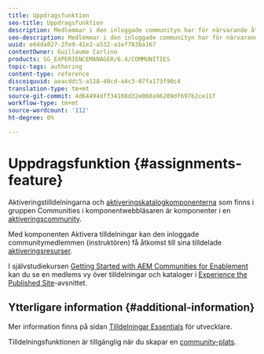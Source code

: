 ```yaml
---
title: Uppdragsfunktion
seo-title: Uppdragsfunktion
description: Medlemmar i den inloggade communityn har för närvarande åtkomst till tilldelade aktiveringsresurser
seo-description: Medlemmar i den inloggade communityn har för närvarande åtkomst till tilldelade aktiveringsresurser
uuid: e64da827-2fe9-41e2-a532-a1ef783ba167
contentOwner: Guillaume Carlino
products: SG_EXPERIENCEMANAGER/6.4/COMMUNITIES
topic-tags: authoring
content-type: reference
discoiquuid: aeacddc5-a128-40cd-a4c3-07fa173f90c4
translation-type: tm+mt
source-git-commit: 4d64494dff34108d32e060a96209df697b2ce11f
workflow-type: tm+mt
source-wordcount: '112'
ht-degree: 0%

---
```



# Uppdragsfunktion {#assignments-feature}

Aktiveringstilldelningarna och [aktiveringskatalogkomponenterna](catalog.md) som finns i gruppen Communities i komponentwebbläsaren är komponenter i en [aktiveringscommunity](overview.md#enablement-community).

Med komponenten Aktivera tilldelningar kan den inloggade communitymedlemmen (instruktören) få åtkomst till sina tilldelade [aktiveringsresurser](resources.md).

I självstudiekursen [Getting Started with AEM Communities for Enablement](getting-started-enablement.md) kan du se en medlems vy över tilldelningar och kataloger i [Experience the Published Site](enablement-published-site.md)-avsnittet.

## Ytterligare information {#additional-information}

Mer information finns på sidan [Tilldelningar Essentials](essentials-assignments.md) för utvecklare.

Tilldelningsfunktionen [](functions.md#assignments-function) är tillgänglig när du skapar en [community-plats](sites-console.md).
